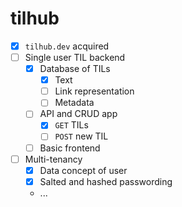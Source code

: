 # tilhub

- [x] `tilhub.dev` acquired
- [ ] Single user TIL backend
	- [x] Database of TILs
		- [x] Text
		- [ ] Link representation
		- [ ] Metadata
	- [ ] API and CRUD app
		- [x] `GET` TILs
		- [ ] `POST` new TIL
	- [ ] Basic frontend
- [ ] Multi-tenancy
	- [x] Data concept of user
	- [x] Salted and hashed passwording
	- ...